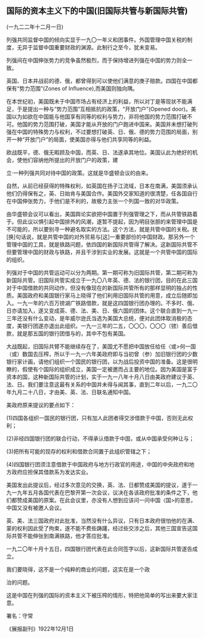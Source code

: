 ## 国际的资本主义下的中国(旧国际共管与新国际共管)

 

(一九二二年十二月一日)

 

列强共同监督中国的倾向实显于一九〇一年义和团事件。外国管理中国关税的制度，无异于监督中国重要财政的渊源。此制行之至今，犹未变易。

列强间在中国伸张势力的竞争虽然极烈，而于保持增进列强在中国的势力则全一致。

英国、日本并战前的德、俄，都曾得到可以使他们满意的庚子赔款。四国在中国都保有“势力范围”(Zones of Influence),而美国则独向隅。

在本世纪初，美国既未于中国市场占有经济上的利益，所以对丁是等现状不能满足，于是提出一种与“势力范围”互相抵抗的政策，“开放门户”(Opened door)。美国以为如欲在中国能与他国享有同等的权利与势力，非将他国的势力范围打破不可。他国的势力范围打破，美国才能从开放的门户跑进中国来。美国并未想打破列强在中国的特殊势力与权利，不过要想打破英、日、俄、德的势力范围的局面，别开一种“开放门户”的局面，使美国亦得与他们共享同等的利益。

欧战既平，德、俄无暇顾及中国，而英、日、法遂承其地位。美国认此为绝好的机会，使他们容纳他所提出的开放门户的政策，建

立·一种列强共同对待中国的政策。这就是华盛顿会议的由来。

自然，从前已经获得的特殊权利，如英国在扬子江流域，日本在南满，美国须承认他们仍得保有之，英、日始肯与美国合作。美国外交家知道的很清楚，任各国自行在中国伸张势力，于他们是不利的，故极力主张一个列国一致的对华政策。

由华盛顿会议可以看出，美国舆论实欲把中国置于列强管理之下，而从共管铁路着于。但此议以惧引起中国排外的风潮，遂暂不提起，因为明目张胆的来管理中国是不可能的，所以要别寻一种避名取实的方法。这个方法，就是共管中国的关税。抚[换]句话说，就是共管中国的对外贸易与[这]一重要部份的中国财政。那另外一个管理中国的工具，就是铁路问题，依四国的新国际共管得了解决。这新国际共管不但要管理中国的财政与铁路，并且干涉到实业的发展。这就是一个共管中国的国际的组织。

列强对于中国的共管运动可以分为两期。第一期可称为旧国际共管，第二期可称为新国际共管。旧国际共管实成立于一九〇八年英、德、法的银行团，目的在此三国对于中国借款的共同动作，但没有像现在的新国际共管所有的那样显明的独占的性质。美国政府和美国银行家马上晓得了他们利用旧国际共管的用意，成立后随即加入。一九一年的六百万镑湖广铁路借款，就是这四国银行团办理的。不多时、俄、日亦请加入，遂又变成英、德、法、美、日、俄六国的团体。这个联合直到一九一三年还没有什么变动，是年威尔逊氏当选为美国大总统，便对此团体取消极的态度，美银行团遂亦退出此组织。一九一三年的二五，〇〇〇，〇〇〇（镑）善后借款，就是那五国的银行团借与的，其中不包有美国。

大战既起，旧国际共臂不能继续存在了，美国尤不愿把中国放任给任〈或>何一国（或）数国去压榨，所以于一九一六年美政府即与当初曾（参）加旧银行团的少数银行家计画，请他们组织一个国民的银行团，以为战后投资中国的准备。这是很明瞭的，假使有个国际的组织成立，美国一定被邀而占主要的地位。因为美国是富于资本的国，这种新国际共管的计划，实于一九一八年十月八日由美政府建议于英、法、日。我们要注意这最有关系的中国并未得与闻其事，直到二年以后，一九二〇年九月二十八日，才由美、英、法、日联名通知中国。

美政府原来提议的要点如下：

(1)四国各组织一国民的银行团，只有加人此团者得交涉借款于中国，否则无此权利；

(2)非经四国银行团的联合行动，不得承认借款于中国，或从中国承受何种让与；

(3)把所有可能的现存的权利和借款合同置于此组织管辖之下；

(4)四国银行团须注意借款于中国政府与地方行政官的用途，中国的中央政府和地方政府应担保其借款系为发达实业。

美国发出此提议后，经过多次意见的交换，英、法、日都赞成美国的提议，遂于一九一九年五月各国代表在巴黎开第一次会议，议决在各该政府批准的条件之下，他们都赞成美国的原案。在此会议里，亦没有人想到应该问一问中国〈国>的意思，中国又没有被邀人会议。

英、美、法三国政府对此批准，当然没有什么异议，只有日本政府很怕他的在满、蒙的权利因此受了拘束，遂不能不费些踌躇，经过些交涉之后，其他三国宣告这国际共管不能伸张到南满铁路，他才答应批准。

一九二〇年十月十五日，四国银行团代表在此合同签字以后，这新国际共管遂告成立。

我们要晓得，这不是一个纯粹的商业的问题，这实在是一个政

治的问题。

这是中国在列强的国际的资本主义下被压榨的情形，特把他简单的写出来要大家注意。

 

署名：守常

《展报副刊》1922年12月1日

  

